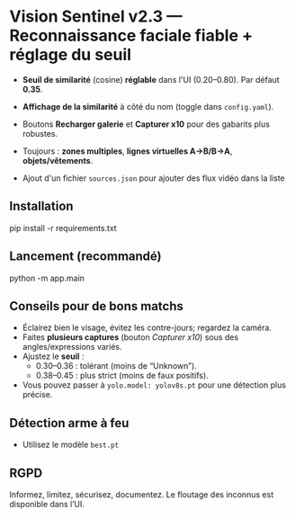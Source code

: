 # Vision Sentinel v2.3 — Reconnaissance faciale fiable + réglage du seuil
- **Seuil de similarité** (cosine) **réglable** dans l'UI (0.20–0.80). Par défaut **0.35**.
- **Affichage de la similarité** à côté du nom (toggle dans `config.yaml`).
- Boutons **Recharger galerie** et **Capturer x10** pour des gabarits plus robustes.
- Toujours : **zones multiples**, **lignes virtuelles A→B/B→A**, **objets/vêtements**.

- Ajout d'un fichier `sources.json` pour ajouter des flux vidéo dans la liste

## Installation
pip install -r requirements.txt

## Lancement (recommandé)
python -m app.main

## Conseils pour de bons matchs
- Éclairez bien le visage, évitez les contre-jours; regardez la caméra.
- Faites **plusieurs captures** (bouton *Capturer x10*) sous des angles/expressions variés.
- Ajustez le **seuil** :
  - 0.30–0.36 : tolérant (moins de “Unknown”).  
  - 0.38–0.45 : plus strict (moins de faux positifs).
- Vous pouvez passer à `yolo.model: yolov8s.pt` pour une détection plus précise.

## Détection arme à feu
- Utilisez le modèle `best.pt`

## RGPD
Informez, limitez, sécurisez, documentez. Le floutage des inconnus est disponible dans l’UI.
